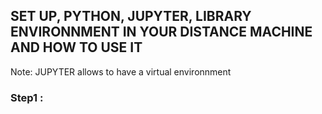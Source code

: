  ## SET UP, PYTHON, JUPYTER, LIBRARY ENVIRONNMENT IN YOUR DISTANCE MACHINE AND HOW TO USE IT ##
 Note: JUPYTER allows to have a virtual environnment 
 
 ### Step1 : 
 
